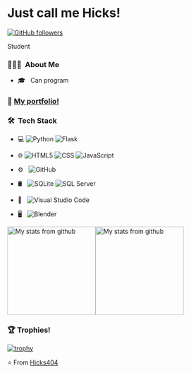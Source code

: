 # Just call me Hicks!


<!-- [![YouTube Channel Views](https://img.shields.io/youtube/channel/views/...?style=social)](https://www.youtube.com/...) -->
[![GitHub followers](https://img.shields.io/github/followers/Hicks404?style=social)](https://github.com/Hicks404)

Student

### 👨🏻‍💻 &nbsp;About Me
- 🎓 &nbsp; Can program


### 📖 [My portfolio!](https://Hicks404.github.io/)


### 🛠 &nbsp;Tech Stack

- 💻
  ![Python](https://img.shields.io/badge/-Python-333333?style=flat&logo=python)
  ![Flask](https://img.shields.io/badge/-Flask-333333?style=flat&logo=flask)
- 🌐 
  ![HTML5](https://img.shields.io/badge/-HTML5-333333?style=flat&logo=HTML5)
  ![CSS](https://img.shields.io/badge/-CSS-333333?style=flat&logo=CSS3&logoColor=1572B6)
  ![JavaScript](https://img.shields.io/badge/-JavaScript-333333?style=flat&logo=javascript)
- ⚙️ &nbsp;
  ![GitHub](https://img.shields.io/badge/-GitHub-333333?style=flat&logo=github)
- 🛢 &nbsp;
  ![SQLite](https://img.shields.io/badge/-SQLite-333333?style=flat&logo=sqlite)
  ![SQL Server](https://img.shields.io/badge/-SQLServer-333333?logo=microsoft-sql-server&style=flat)

- 🔧 &nbsp;
  ![Visual Studio Code](https://img.shields.io/badge/-Visual%20Studio%20Code-333333?style=flat&logo=visual-studio-code&logoColor=007ACC)
- 🖥 &nbsp;
  ![Blender](https://img.shields.io/badge/-Blender-333333?style=flat&logo=blender)

<a href="https://github.com/Hicks404"><img src="https://github-readme-stats.vercel.app/api/top-langs/?username=Hicks404&theme=buefy&layout=compact" alt="My stats from github" data-canonical-src="https://github-readme-stats.vercel.app/api/top-langs/?username=Hicks404&amp;theme=buefy&amp;layout=compact" style="height: 200px;"></a><a href="https://github.com/Hicks404"><img src="https://github-readme-stats.vercel.app/api?username=Hicks404&theme=buefy&show_icons=true" alt="My stats from github" data-canonical-src="https://github-readme-stats.vercel.app/api?username=Hicks404&amp;theme=buefy&amp;show_icons=true" style="height: 200px;"></a>

  

### 🏆 Trophies! 

[![trophy](https://github-profile-trophy.vercel.app/?username=Hicks404&theme=onedark)](https://github.com/Hicks404/github-profile-trophy)

⭐️ From [Hicks404](https://github.com/Hicks404)